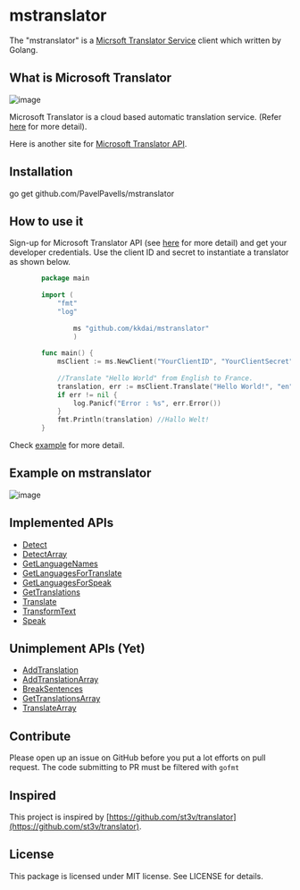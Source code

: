 mstranslator
======================

The "mstranslator" is a [Micrsoft Translator Service](https://www.microsoft.com/translator/) client which written by Golang. 


What is Microsoft Translator 
---------------
![image](https://pbs.twimg.com/profile_images/599262624996462592/N61dCOMr_normal.png)

Microsoft Translator is a cloud based automatic translation service. (Refer [here](https://www.microsoft.com/translator/) for more detail). 

Here is another site for [Microsoft Translator API](https://www.microsoft.com/translator/api.aspx).

Installation
---------------

  go get github.com/PavelPavells/mstranslator

How to use it
---------------

Sign-up for Microsoft Translator API (see [here](http://blogs.msdn.com/b/translation/p/gettingstarted1.aspx) for more detail) and get your developer credentials. Use the client ID and secret to instantiate a translator as shown below.

```go
        package main
        
        import (
        	"fmt"
        	"log"
        
                ms "github.com/kkdai/mstranslator"
                )
        
        func main() {
        	msClient := ms.NewClient("YourClientID", "YourClientSecret")
        
        	//Translate "Hello World" from English to France.
        	translation, err := msClient.Translate("Hello World!", "en", "de")
        	if err != nil {
        		log.Panicf("Error : %s", err.Error())
        	}
        	fmt.Println(translation) //Hallo Welt!        
        }
```

Check [example](example/main.go) for more detail.


Example on mstranslator
---------------
![image](snapshot/example.png)


Implemented APIs
---------------

- [Detect](https://msdn.microsoft.com/en-us/library/ff512411.aspx)
- [DetectArray](https://msdn.microsoft.com/en-us/library/ff512412.aspx)        
- [GetLanguageNames](https://msdn.microsoft.com/en-us/library/ff512414.aspx)
- [GetLanguagesForTranslate](https://msdn.microsoft.com/en-us/library/ff512416.aspx)
- [GetLanguagesForSpeak](https://msdn.microsoft.com/en-us/library/ff512415.aspx)
- [GetTranslations](https://msdn.microsoft.com/en-us/library/ff512417.aspx)
- [Translate](https://msdn.microsoft.com/en-us/library/ff512421.aspx)
- [TransformText](https://msdn.microsoft.com/en-us/library/dn876735.aspx)
- [Speak](https://msdn.microsoft.com/en-us/library/ff512420.aspx)


Unimplement APIs (Yet)
---------------

- [AddTranslation](https://msdn.microsoft.com/en-us/library/ff512408.aspx)
- [AddTranslationArray](https://msdn.microsoft.com/en-us/library/ff512409.aspx)
- [BreakSentences](https://msdn.microsoft.com/en-us/library/ff512410.aspx)
- [GetTranslationsArray](https://msdn.microsoft.com/en-us/library/ff512418.aspx)
- [TranslateArray](https://msdn.microsoft.com/en-us/library/ff512422.aspx)


Contribute
---------------

Please open up an issue on GitHub before you put a lot efforts on pull request.
The code submitting to PR must be filtered with `gofmt`

Inspired
---------------

This project is inspired by [https://github.com/st3v/translator](https://github.com/st3v/translator). 


License
---------------

This package is licensed under MIT license. See LICENSE for details.